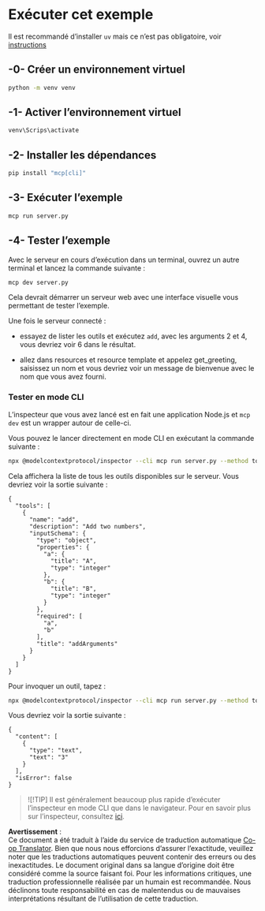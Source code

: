 <!--
CO_OP_TRANSLATOR_METADATA:
{
  "original_hash": "d0f0d7012325b286e4a717791b23ae7e",
  "translation_date": "2025-07-13T17:57:36+00:00",
  "source_file": "03-GettingStarted/01-first-server/solution/python/README.md",
  "language_code": "fr"
}
-->
# Exécuter cet exemple

Il est recommandé d’installer `uv` mais ce n’est pas obligatoire, voir [instructions](https://docs.astral.sh/uv/#highlights)

## -0- Créer un environnement virtuel

```bash
python -m venv venv
```

## -1- Activer l’environnement virtuel

```bash
venv\Scrips\activate
```

## -2- Installer les dépendances

```bash
pip install "mcp[cli]"
```

## -3- Exécuter l’exemple


```bash
mcp run server.py
```

## -4- Tester l’exemple

Avec le serveur en cours d’exécution dans un terminal, ouvrez un autre terminal et lancez la commande suivante :

```bash
mcp dev server.py
```

Cela devrait démarrer un serveur web avec une interface visuelle vous permettant de tester l’exemple.

Une fois le serveur connecté :

- essayez de lister les outils et exécutez `add`, avec les arguments 2 et 4, vous devriez voir 6 dans le résultat.

- allez dans resources et resource template et appelez get_greeting, saisissez un nom et vous devriez voir un message de bienvenue avec le nom que vous avez fourni.

### Tester en mode CLI

L’inspecteur que vous avez lancé est en fait une application Node.js et `mcp dev` est un wrapper autour de celle-ci.

Vous pouvez le lancer directement en mode CLI en exécutant la commande suivante :

```bash
npx @modelcontextprotocol/inspector --cli mcp run server.py --method tools/list
```

Cela affichera la liste de tous les outils disponibles sur le serveur. Vous devriez voir la sortie suivante :

```text
{
  "tools": [
    {
      "name": "add",
      "description": "Add two numbers",
      "inputSchema": {
        "type": "object",
        "properties": {
          "a": {
            "title": "A",
            "type": "integer"
          },
          "b": {
            "title": "B",
            "type": "integer"
          }
        },
        "required": [
          "a",
          "b"
        ],
        "title": "addArguments"
      }
    }
  ]
}
```

Pour invoquer un outil, tapez :

```bash
npx @modelcontextprotocol/inspector --cli mcp run server.py --method tools/call --tool-name add --tool-arg a=1 --tool-arg b=2
```

Vous devriez voir la sortie suivante :

```text
{
  "content": [
    {
      "type": "text",
      "text": "3"
    }
  ],
  "isError": false
}
```

> ![!TIP]
> Il est généralement beaucoup plus rapide d’exécuter l’inspecteur en mode CLI que dans le navigateur.
> Pour en savoir plus sur l’inspecteur, consultez [ici](https://github.com/modelcontextprotocol/inspector).

**Avertissement** :  
Ce document a été traduit à l’aide du service de traduction automatique [Co-op Translator](https://github.com/Azure/co-op-translator). Bien que nous nous efforcions d’assurer l’exactitude, veuillez noter que les traductions automatiques peuvent contenir des erreurs ou des inexactitudes. Le document original dans sa langue d’origine doit être considéré comme la source faisant foi. Pour les informations critiques, une traduction professionnelle réalisée par un humain est recommandée. Nous déclinons toute responsabilité en cas de malentendus ou de mauvaises interprétations résultant de l’utilisation de cette traduction.